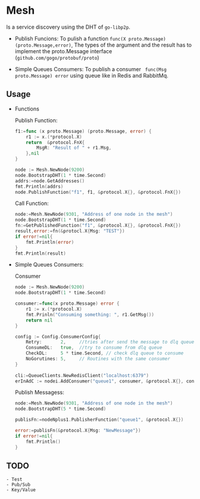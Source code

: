 # Mesh 

Is a service discovery using the DHT of `go-libp2p`. 

- Publish Funcions:
    To pulish a function ``` func(X proto.Message) (proto.Message,error) ```, The types of the  argument and the result has to implement the proto.Message  interface (```github.com/gogo/protobuf/proto```)

- Simple Queues Consumers: 
    To publish a consumer ``` func(Msg proto.Message) error```  using queue like in Redis and RabbitMq. 


## Usage


- Functions

  Publish Function: 
    ``` go
    f1:=func (x proto.Message) (proto.Message, error) {
    	r1 := x.(*protocol.X)	    	    		            
	    return  &protocol.FnX{
		    MsgR: "Result of " + r1.Msg,
	    },nil	    
    }

    node := Mesh.NewNode(9200)
    node.BootstrapDHT(1 * time.Second)
    addrs:=node.GetAddresses()
    fmt.Println(addrs)
    node.PublishFunction("f1", f1, &protocol.X{}, &protocol.FnX{})
    ```
    Call Function:
   
    ``` go 
    node:=Mesh.NewNode(9301, "Address of one node in the mesh")
    node.BootstrapDHT(1 * time.Second)
    fn:=GetPublishedFunction("f1", &protocol.X{}, &protocol.FnX{})        
    result,error:=fn(&protocl.X{Msg: "TEST"})
    if error!=nil{
        fmt.Println(error)
    }
    fmt.Println(result)
    ```

- Simple Queues Consumers:

    Consumer
    ```go 
    node := Mesh.NewNode(9200)
    node.BootstrapDHT(1 * time.Second)

    consumer:=func(x proto.Message) error {
	    r1 := x.(*protocol.X)
		fmt.Prinln("Consuming something: ", r1.GetMsg())
		return nil
	}

    config := Config.ConsumerConfig{
    	Retry:       2,     //tries after send the message to dlq queue
	   	ConsumeDL:   true,  //try to consume from dlq queue 
	    CheckDL:     5 * time.Second, // check dlq queue to consume  
	    NoGorutines: 5,     // Routines with the same consumer 
	}
     	        
    cli:=QueueClients.NewRedisClient("localhost:6379")
    erInAdC := nodei.AddConsumer("queue1", consumer, &protocol.X{}, config, cli)
    ```    

    Publish Messagess:
    ```go
    node:=Mesh.NewNode(9301, "Address of one node in the mesh")
    node.BootstrapDHT(5 * time.Second)

    publisFn:=nodeNplus1.PublisherFunction("queue1", &protocol.X{})

    error:=publisFn(&protocol.X{Msg: "NewMessage"})
    if error!=nil{
        fmt.Println()
    }    
    ```

## TODO

    - Test
    - Pub/Sub
    - Key/Value 